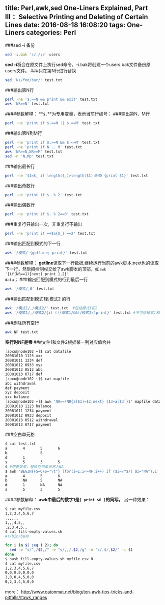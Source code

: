 title: Perl,awk,sed One-Liners Explained, Part III： Selective Printing and Deleting of Certain Lines
date: 2016-08-18 16:08:20
tags: One-Liners
categories: Perl
---
###sed -i 备份
``` bash
sed -i.bak 's/:/;/' users
```
**sed -i**将会在原文件上执行sed命令，-i.bak将创建一个users.bak文件备份原users文件。
###只在第N行进行替换
``` bash
sed 'Ns/foo/bar/' test.txt
```
###输出第N行
``` bash
perl -ne '$.==N && print && exit' test.txt
awk 'NR==N' test.txt
```
<!-- more -->
####<i class="fa fa-chrome" aria-hidden="true"></i>参数解释：
**<code>$.</code>**为专用变量，表示当前行编号；
###输出第N、M行
``` bash
perl -ne 'print if $.==N || $.==M' test.txt
```
###输出第N到M行
``` bash
perl -ne 'print if $.>=N && $.<=M' test.txt
perl -ne 'print if N .. M' test.txt
awk 'NR==N,NR==M' test.txt
sed -n 'N,Mp' test.txt
```
###输出最长行
``` bash
perl -ne '$1=$_ if length($_)>length($1);END {print $1}' test.txt
```
###输出奇数行
``` bash
perl -ne 'print if $. % 2' test.txt
```
###输出偶数行
``` bash
perl -ne 'print if $. % 2==0' test.txt
```
###重复行只输出一次，非重复行不输出
``` bash
perl -ne 'print if ++$a{$_} ==2' test.txt
```
###输出匹配到模式的下一行
``` bash
awk '/模式/ {getline; print}' test.txt 
```
####<i class="fa fa-chrome" aria-hidden="true"></i>参数解释：
**getline**读取下一行数据,继续运行当前的awk脚本;next也的读取下一行，然后把控制权交给了awk脚本的顶部，如<code>awk '{if(NR==1){next} print $1,$2}' data</code>；
###输出匹配到模式的行到最后一行
``` bash
awk '/模式/,0' test.txt
```
###输出匹配到模式1到模式2 的行
``` bash
awk '/模式1/,/模式2/' test.txt  #包括模式1和2
awk '/模式1/,/模式2/{if (!/模式1/&&!/模式2/)print}' test.txt #不包括模式1和2自身
```
###删除所有空行
``` bash
awk NF test.txt
```
**空行时NF是零**
###文件1和文件2根据某一列对应值合并
``` bash
[zpxu@node102 ~]$ cat datafile 
20081010 1123 xxx
20081011 1234 def
20081012 0933 xyz
20081013 0512 abc
20081013 0717 def
[zpxu@node102 ~]$ cat mapfile 
abc withdrawal
def payment
xyz deposit
xxx balance
[zpxu@node102 ~]$ awk 'NR==FNR{a[$1]=$2;next} {$3=a[$3]}1' mapfile datafile
20081010 1123 balance
20081011 1234 payment
20081012 0933 deposit
20081013 0512 withdrawal
20081013 0717 payment
```
###空白单元格
``` bash
$ cat test.txt 
a       4       5       6
b               5
d       1
s       5       3       5
$ #想要效果，替换空白单元格为NA
$ awk 'BEGIN{FS=OFS="\t"} {for(i=1;i<=NF;i++) if ($i~/^$/) $i="NA"};1' test.txt 
a       4       5       6
b       NA      5       NA
d       1       NA      NA
s       5       3       5
```
####<i class="fa fa-chrome" aria-hidden="true"></i>参数解释：
**awk中最后的数字1是<code>{ print $0 }</code>的简写。**
另一种效果：
``` bash
$ cat myfile.csv 
1,2,3,4,5,6,7
,,,,,,
1,,,4,5,,
,2,3,4,5,,
$ cat fill-empty-values.sh
#!/bin/bash

for i in $( seq 1 2); do
  sed -e "s/^,/$2,/" -e "s/,,/,$2,/g" -e "s/,$/,$2/" -i $1
done
$ bash fill-empty-values.sh myfile.csv 0
$ cat myfile.csv 
1,2,3,4,5,6,7
0,0,0,0,0,0,0
1,0,0,4,5,0,0
0,2,3,4,5,0,0
```
more：<i class="fa fa-link" aria-hidden="true"></i> http://www.catonmat.net/blog/ten-awk-tips-tricks-and-pitfalls/#awk_ranges
